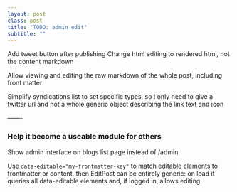 ```yaml
---
layout: post
class: post
title: "TODO: admin edit"
subtitle: ""
---
```


Add tweet button after publishing
Change html editing to rendered html, not the content markdown

Allow viewing and editing the raw markdown of the whole post, including front matter

Simplify syndications list to set specific types, so I only need to give a twitter url and not a whole generic object describing the link text and icon

——-

### Help it become a useable module for others

Show admin interface on blogs list page instead of /admin

Use `data-editable="my-frontmatter-key"` to match editable elements to frontmatter or content, then EditPost can be entirely generic: on load it queries all data-editable elements and, if logged in, allows editing.

